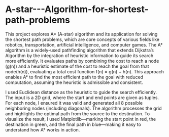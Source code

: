 # A-star---Algorithm-for-shortest-path-problems
 This project explores A* (A-star) algorithm and its application for solving the shortest path problems, which are core concepts of various fields like robotics, transportation, artificial intelligence, and computer games. The A* algorithm is a widely-used pathfinding algorithm that extends Dijkstra’s Algorithm by the integration of heuristic information to guide its search more efficiently. It evaluates paths by combining the cost to reach a node (g(n)) and a heuristic estimate of the cost to reach the goal from that node(h(n)), evaluating a total cost function f(n) = g(n) + h(n). This approach enables A* to find the most efficient path to the goal with reduced computation, assuming the heuristic is admissible and consistent.

 I used Euclidean distance as the heuristic to guide the search efficiently. The input is a 2D grid, where the start and end points are given as tuples. For each node, I ensured it was valid and generated all 8 possible neighboring nodes (including diagonals). The algorithm processes the grid and highlights the optimal path from the source to the destination. To visualize the result, I used Matplotlib—marking the start point in red, the destination in green, and the final path in blue—making it easy to understand how A* works in action.
